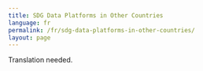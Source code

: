 ```yaml
---
title: SDG Data Platforms in Other Countries
language: fr
permalink: /fr/sdg-data-platforms-in-other-countries/
layout: page
---
```

Translation needed.
